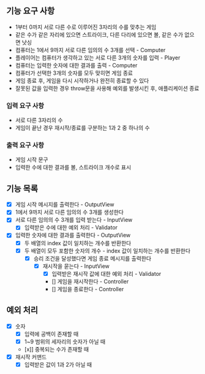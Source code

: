## 기능 요구 사항

- 1부터 0까지 서로 다른 수로 이루어진 3자리의 수를 맞추는 게임
- 같은 수가 같은 자리에 있으면 스트라이크, 다른 다리에 있으면 볼, 같은 수가 없으면 낫싱
- 컴퓨터는 1에서 9까지 서로 다른 임의의 수 3개를 선택 - Computer
- 플레이어는 컴퓨터가 생각하고 있는 서로 다른 3개의 숫자를 입력 - Player
- 컴퓨터는 입력한 숫자에 대한 결과를 출력 - Computer
- 컴퓨터가 선택한 3개의 숫자를 모두 맞히면 게임 종료
- 게임 종료 후, 게임을 다시 시작하거나 완전히 종료할 수 있다
- 잘못된 값을 입력한 경우 throw문을 사용해 예외를 발생시킨 후, 애플리케이션 종료

### 입력 요구 사항

- 서로 다른 3자리의 수
- 게임이 끝난 경우 재시작/종료를 구분하는 1과 2 중 하나의 수

### 출력 요구 사항

- 게임 시작 문구
- 입력한 수에 대한 결과를 볼, 스트라이크 개수로 표시

## 기능 목록

- [x] 게임 시작 메시지를 출력한다 - OutputView
- [x] 1에서 9까지 서로 다른 임의의 수 3개를 생성한다
- [x] 서로 다른 임의의 수 3개를 입력 받는다 - InputView
  - [x] 입력받은 수에 대한 예외 처리 - Validator
- [x] 입력한 숫자에 대한 결과를 출력한다 - OutputView
  - [x] 두 배열의 index 값이 일치하는 개수를 반환한다
  - [x] 두 배열이 모두 포함한 숫자의 개수 - index 값이 일치하는 개수를 반환한다
    - [x] 승리 조건을 달성했다면 게임 종료 메시지를 출력한다
      - [x] 재시작을 묻는다 - InputView
        - [x] 입력받은 재시작 값에 대한 예외 처리 - Validator
        - [] 게임을 재시작한다 - Controller
        - [] 게임을 종료한다 - Controller

## 예외 처리

- [x] 숫자
  - [x] 입력에 공백이 존재할 때
  - [x] 1~9 범위의 세자리의 숫자가 아닐 때
  - [x]] 중복되는 수가 존재할 때
- [x] 재시작 커맨드
  - [x] 입력받은 값이 1과 2가 아닐 때
